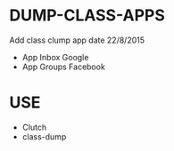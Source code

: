 # DUMP-CLASS-APPS
Add class clump app date 22/8/2015
- App Inbox Google
- App Groups Facebook

# USE
- Clutch
- class-dump
